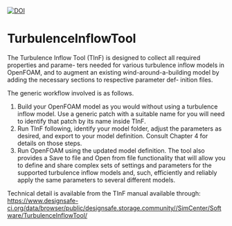 [![DOI](https://zenodo.org/badge/DOI/10.5281/zenodo.3462805.svg)](https://doi.org/10.5281/zenodo.3462805)

[logo]:https://nheri-simcenter.github.io/TurbulentInflowTool/docs/NHERI-TInF-icon.png "Turbulence Inflow Tool Logo"

# TurbulenceInflowTool

The Turbulence Inflow Tool (TInF) is designed to collect all required properties and parame- ters needed for various turbulence inflow models in OpenFOAM, and to augment an existing wind-around-a-building model by adding the necessary sections to respective parameter def- inition files.

The generic workflow involved is as follows.
1. Build your OpenFOAM model as you would without using a turbulence inflow model. Use a generic patch with a suitable name for you will need to identify that patch by its name inside TInF.
2. Run TInF following, identify your model folder, adjust the parameters as desired, and export to your model definition. Consult Chapter 4 for details on those steps.
3. Run OpenFOAM using the updated model definition.
The tool also provides a Save to file and Open from file functionality that will allow you to define and share complex sets of settings and parameters for the supported turbulence inflow models and, such, efficiently and reliably apply the same parameters to several different models.

Technical detail is available from the TInF manual available through: https://www.designsafe-ci.org/data/browser/public/designsafe.storage.community//SimCenter/Software/TurbulenceInflowTool/
